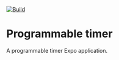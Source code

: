 [![Build](https://github.com/Drummerboy444/programmable-timer/actions/workflows/build.yml/badge.svg)](https://github.com/Drummerboy444/programmable-timer/actions/workflows/build.yml)

# Programmable timer

A programmable timer Expo application.
